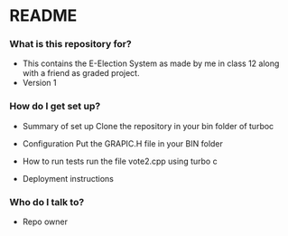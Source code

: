 # README #

### What is this repository for? ###

* This contains the E-Election System as made by me in class 12 along with a friend as graded project.
* Version 1

### How do I get set up? ###

* Summary of set up
  Clone the repository in your bin folder of turboc 
 
* Configuration
  Put the GRAPIC.H file in your BIN folder 

* How to run tests
  run the file vote2.cpp using turbo c 

* Deployment instructions
   
### Who do I talk to? ###

* Repo owner